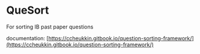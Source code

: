 # QueSort
For sorting IB past paper questions

documentation: [https://ccheukkin.gitbook.io/question-sorting-framework/](https://ccheukkin.gitbook.io/question-sorting-framework/)
